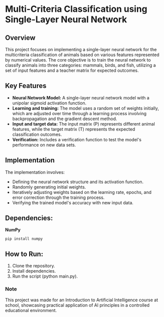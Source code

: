 # Multi-Criteria Classification using Single-Layer Neural Network

## Overview
This project focuses on implementing a single-layer neural network for the multicriteria classification of animals based on various features represented by numerical values. The core objective is to train the neural network to classify animals into three categories: mammals, birds, and fish, utilizing a set of input features and a teacher matrix for expected outcomes.

## Key Features
- **Neural Network Model:** A single-layer neural network model with a unipolar sigmoid activation function.
- **Learning and training:** The model uses a random set of weights initially, which are adjusted over time through a learning process involving backpropagation and the gradient descent method.
- **Input and target data:** The input matrix (P) represents different animal features, while the target matrix (T) represents the expected classification outcomes.
- **Verification:** Includes a verification function to test the model's performance on new data sets.

## Implementation
The implementation involves:
- Defining the neural network structure and its activation function.
- Randomly generating initial weights.
- Iteratively adjusting weights based on the learning rate, epochs, and error correction through the training process.
- Verifying the trained model's accuracy with new input data.

## Dependencies:
**NumPy**
```
pip install numpy
```

## How to Run:
1. Clone the repository.
2. Install dependencies.
3. Run the script (python main.py).

### Note
This project was made for an Introduction to Artificial Intelligence course at school, showcasing practical application of AI principles in a controlled educational environment.
